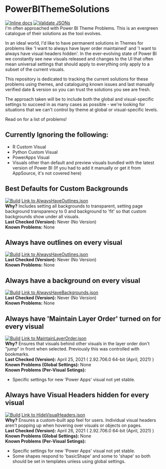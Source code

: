 # PowerBIThemeSolutions
[![Inline docs](http://inch-ci.org/github/MattRudy/PowerBIThemeSolutions.svg?branch=main&style=shields)](http://inch-ci.org/github/MattRudy/PowerBIThemeSolutions)
[![Validate JSONs](https://github.com/MattRudy/PowerBIThemeSolutions/actions/workflows/tests.yml/badge.svg?branch=main)](https://github.com/MattRudy/PowerBIThemeSolutions/actions/workflows/tests.yml)
<br>I'm often approached with Power BI Theme Problems. This is an evergreen catalogue of their solutions as the tool evolves.

In an ideal world, I'd like to have permanent solutions in Themes for problems like 'I want to always have layer order maintained' and 'I want to always have visual headers hidden'. In the ever-evolving state of Power BI we constantly see new visuals released and changes to the UI that often mean universal settings that should apply to everything only apply to a subset of the current visuals.

This repository is dedicated to tracking the current solutions for these problems using themes, and cataloguing known issues and last manually verified date & version so you can trust the solutions you see are fresh.

The approach taken will be to include both the global and visual-specific settings to succeed in as many cases as possible - we're looking for situations that we can't control by theme at global or visual-specific levels.

Read on for a list of problems!

## Currently Ignoring the following:
* R Custom Visual
* Python Custom Visual
* PowerApps Visual
* Visuals other than default and preview visuals bundled with the latest version of Power BI (If you had to add it manually or get it from AppSource, it's not covered here)

## Best Defaults for Custom Backgrounds
[![Build](https://img.shields.io/badge/Build-Unverified-yellow.svg)](https://github.com/MattRudy/PowerBIThemeSolutions/edit/main/README.md) [Link to AlwaysHaveOutlines.json](https://github.com/MattRudy/PowerBIThemeSolutions/blob/main/src/AlwaysHaveOutlines.json)
<br>**Why?** Includes setting all backgrounds to transparent, setting page background transparency to 0 and background to 'fit' so that custom backgrounds show under all visuals.
<br>**Last Checked (Version):** Never (No Version)
<br>**Known Problems:** None

## Always have outlines on every visual
[![Build](https://img.shields.io/badge/Build-Unverified-yellow.svg)](https://github.com/MattRudy/PowerBIThemeSolutions/edit/main/README.md) [Link to AlwaysHaveOutlines.json](https://github.com/MattRudy/PowerBIThemeSolutions/blob/main/src/AlwaysHaveOutlines.json)
<br>**Last Checked (Version):** Never (No Version)
<br>**Known Problems:** None

## Always have a background on every visual
[![Build](https://img.shields.io/badge/Build-Unverified-yellow.svg)](https://github.com/MattRudy/PowerBIThemeSolutions/edit/main/README.md) [Link to AlwaysHaveBackgrounds.json](https://github.com/MattRudy/PowerBIThemeSolutions/blob/main/src/AlwaysHaveBackgrounds.json)
<br>**Last Checked (Version):** Never (No Version)
<br>**Known Problems:** None

## Always have 'Maintain Layer Order' turned on for every visual
[![Build](https://img.shields.io/badge/Build-Verified-brightgreen.svg)](https://github.com/MattRudy/PowerBIThemeSolutions/blob/main/src/MaintainLayerOrder.json) [Link to MaintainLayerOrder.json](https://github.com/MattRudy/PowerBIThemeSolutions/blob/main/src/MaintainLayerOrder.json)
<br>**Why?** Ensures that visuals behind other visuals in the layer order don't "jump" in front when selected. Previously this was controlled with bookmarks.
<br>**Last Checked (Version):** April 25, 2021 ( 2.92.706.0 64-bit (April, 2021) )
<br>**Known Problems (Global Settings):** None
<br>**Known Problems (Per-Visual Setings):**
* Specific settings for new 'Power Apps' visual not yet stable.

## Always have Visual Headers hidden for every visual
[![Build](https://img.shields.io/badge/Build-Verified-brightgreen.svg)](https://github.com/MattRudy/PowerBIThemeSolutions/blob/main/src/HideVisualHeaders.json) [Link to HideVisualHeaders.json](https://github.com/MattRudy/PowerBIThemeSolutions/blob/main/src/HideVisualHeaders.json)
<br>**Why?** Ensures a custom-built app feel for users. Individual visual headers aren't popping up when hovering over visuals or objects on pages.
<br>**Last Checked (Version):** April 26, 2021 ( 2.92.706.0 64-bit (April, 2021) )
<br>**Known Problems (Global Settings):** None
<br>**Known Problems (Per-Visual Setings):**
* Specific settings for new 'Power Apps' visual not yet stable.
* Some shapes respond to 'basicShape' and some to 'shape' so both should be set in templates unless using global settings.
